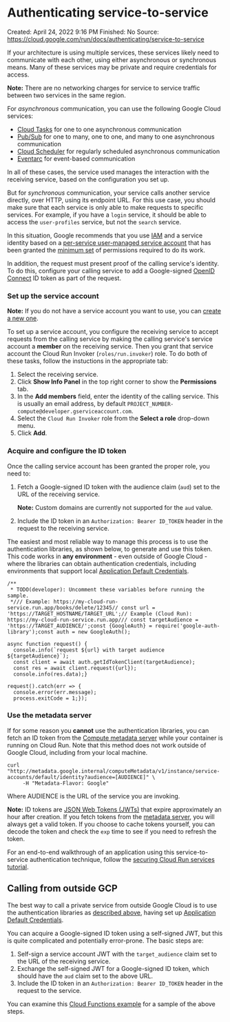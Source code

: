 # Authenticating service-to-service

Created: April 24, 2022 9:16 PM
Finished: No
Source: https://cloud.google.com/run/docs/authenticating/service-to-service

If your architecture is using multiple services, these services likely need to communicate with each other, using either asynchronous or synchronous means. Many of these services may be private and require credentials for access.

**Note:** There are no networking charges for service to service traffic between two services in the same region.

For *asynchronous* communication, you can use the following Google Cloud services:

- [Cloud Tasks](https://cloud.google.com/run/docs/triggering/using-tasks) for one to one asynchronous communication
- [Pub/Sub](https://cloud.google.com/run/docs/events/pubsub-push) for one to many, one to one, and many to one asynchronous communication
- [Cloud Scheduler](https://cloud.google.com/run/docs/triggering/using-scheduler) for regularly scheduled asynchronous communication
- [Eventarc](https://cloud.google.com/eventarc/docs/creating-triggers) for event-based communication

In all of these cases, the service used manages the interaction with the receiving service, based on the configuration you set up.

But for *synchronous* communication, your service calls another service directly, over HTTP, using its endpoint URL. For this use case, you should make sure that each service is only able to make requests to specific services. For example, if you have a `login` service, it should be able to access the `user-profiles` service, but not the `search` service.

In this situation, Google recommends that you use [IAM](https://cloud.google.com/iam/docs/understanding-service-accounts) and a service identity based on a [per-service user-managed service account](https://cloud.google.com/run/docs/securing/service-identity#per-service-identity) that has been granted the [minimum set](https://cloud.google.com/iam/docs/understanding-service-accounts#granting_minimum) of permissions required to do its work.

In addition, the request must present proof of the calling service's identity. To do this, configure your calling service to add a Google-signed [OpenID Connect](https://openid.net/connect/) ID token as part of the request.

### Set up the service account

**Note:** If you do not have a service account you want to use, you can [create a new one](https://cloud.google.com/iam/docs/creating-managing-service-accounts#creating).

To set up a service account, you configure the receiving service to accept requests from the calling service by making the calling service's service account a **member** on the receiving service. Then you grant that service account the Cloud Run Invoker (`roles/run.invoker`) role. To do both of these tasks, follow the instuctions in the appropriate tab:

1. Select the receiving service.
2. Click **Show Info Panel** in the top right corner to show the **Permissions** tab.
3. In the **Add members** field, enter the identity of the calling service. This is usually an email address, by default `PROJECT_NUMBER-compute@developer.gserviceaccount.com`.
4. Select the `Cloud Run Invoker` role from the **Select a role** drop-down menu.
5. Click **Add**.

### Acquire and configure the ID token

Once the calling service account has been granted the proper role, you need to:

1. Fetch a Google-signed ID token with the audience claim (`aud`) set to the URL of the receiving service.
    
    **Note:** Custom domains are currently not supported for the `aud` value.
    
2. Include the ID token in an `Authorization: Bearer ID_TOKEN` header in the request to the receiving service.

The easiest and most reliable way to manage this process is to use the authentication libraries, as shown below, to generate and use this token. This code works in **any environment** - even outside of Google Cloud - where the libraries can obtain authentication credentials, including environments that support local [Application Default Credentials](https://cloud.google.com/docs/authentication/production#automatically).

```
/**
 * TODO(developer): Uncomment these variables before running the sample.
 */// Example: https://my-cloud-run-service.run.app/books/delete/12345// const url = 'https://TARGET_HOSTNAME/TARGET_URL';// Example (Cloud Run): https://my-cloud-run-service.run.app/// const targetAudience = 'https://TARGET_AUDIENCE/';const {GoogleAuth} = require('google-auth-library');const auth = new GoogleAuth();

async function request() {
  console.info(`request ${url} with target audience ${targetAudience}`);
  const client = await auth.getIdTokenClient(targetAudience);
  const res = await client.request({url});
  console.info(res.data);}

request().catch(err => {
  console.error(err.message);
  process.exitCode = 1;});
```

### Use the metadata server

If for some reason you **cannot** use the authentication libraries, you can fetch an ID token from the [Compute metadata server](https://cloud.google.com/run/docs/securing/service-identity#identity_tokens) while your container is running on Cloud Run. Note that this method does not work outside of Google Cloud, including from your local machine.

```
curl "http://metadata.google.internal/computeMetadata/v1/instance/service-accounts/default/identity?audience=[AUDIENCE]" \
     -H "Metadata-Flavor: Google"
```

Where AUDIENCE is the URL of the service you are invoking.

**Note:** ID tokens are [JSON Web Tokens (JWTs)](https://en.wikipedia.org/wiki/JSON_Web_Token) that expire approximately an hour after creation. If you fetch tokens from the [metadata server](https://cloud.google.com/run/docs/securing/service-identity#identity_tokens), you will always get a valid token. If you choose to cache tokens yourself, you can decode the token and check the `exp` time to see if you need to refresh the token.

For an end-to-end walkthrough of an application using this service-to-service authentication technique, follow the [securing Cloud Run services tutorial](https://cloud.google.com/run/docs/tutorials/secure-services).

## Calling from outside GCP

The best way to call a private service from outside Google Cloud is to use the authentication libraries as [described above](https://cloud.google.com/run/docs/authenticating/service-to-service#acquire-token), having set up [Application Default Credentials](https://cloud.google.com/docs/authentication/production#automatically).

You can acquire a Google-signed ID token using a self-signed JWT, but this is quite complicated and potentially error-prone. The basic steps are:

1. Self-sign a service account JWT with the `target_audience` claim set to the URL of the receiving service.
2. Exchange the self-signed JWT for a Google-signed ID token, which should have the `aud` claim set to the above URL.
3. Include the ID token in an `Authorization: Bearer ID_TOKEN` header in the request to the service.

You can examine this [Cloud Functions example](https://cloud.google.com/functions/docs/securing/authenticating#exchanging_a_self-signed_jwt_for_a_google-signed_id_token) for a sample of the above steps.